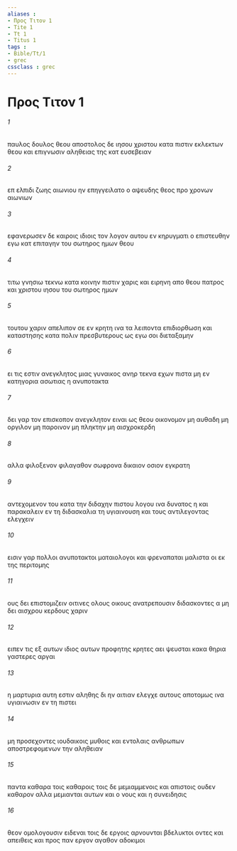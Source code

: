 ```yaml
---
aliases : 
- Προς Τιτον 1
- Tite 1
- Tt 1
- Titus 1
tags : 
- Bible/Tt/1
- grec
cssclass : grec
---
```


# Προς Τιτον 1

###### 1
παυλος δουλος θεου αποστολος δε ιησου χριστου κατα πιστιν εκλεκτων θεου και επιγνωσιν αληθειας της κατ ευσεβειαν
###### 2
επ ελπιδι ζωης αιωνιου ην επηγγειλατο ο αψευδης θεος προ χρονων αιωνιων
###### 3
εφανερωσεν δε καιροις ιδιοις τον λογον αυτου εν κηρυγματι ο επιστευθην εγω κατ επιταγην του σωτηρος ημων θεου
###### 4
τιτω γνησιω τεκνω κατα κοινην πιστιν χαρις και ειρηνη απο θεου πατρος και χριστου ιησου του σωτηρος ημων
###### 5
τουτου χαριν απελιπον σε εν κρητη ινα τα λειποντα επιδιορθωση και καταστησης κατα πολιν πρεσβυτερους ως εγω σοι διεταξαμην
###### 6
ει τις εστιν ανεγκλητος μιας γυναικος ανηρ τεκνα εχων πιστα μη εν κατηγορια ασωτιας η ανυποτακτα
###### 7
δει γαρ τον επισκοπον ανεγκλητον ειναι ως θεου οικονομον μη αυθαδη μη οργιλον μη παροινον μη πληκτην μη αισχροκερδη
###### 8
αλλα φιλοξενον φιλαγαθον σωφρονα δικαιον οσιον εγκρατη
###### 9
αντεχομενον του κατα την διδαχην πιστου λογου ινα δυνατος η και παρακαλειν εν τη διδασκαλια τη υγιαινουση και τους αντιλεγοντας ελεγχειν
###### 10
εισιν γαρ πολλοι ανυποτακτοι ματαιολογοι και φρεναπαται μαλιστα οι εκ της περιτομης
###### 11
ους δει επιστομιζειν οιτινες ολους οικους ανατρεπουσιν διδασκοντες α μη δει αισχρου κερδους χαριν
###### 12
ειπεν τις εξ αυτων ιδιος αυτων προφητης κρητες αει ψευσται κακα θηρια γαστερες αργαι
###### 13
η μαρτυρια αυτη εστιν αληθης δι ην αιτιαν ελεγχε αυτους αποτομως ινα υγιαινωσιν εν τη πιστει
###### 14
μη προσεχοντες ιουδαικοις μυθοις και εντολαις ανθρωπων αποστρεφομενων την αληθειαν
###### 15
παντα καθαρα τοις καθαροις τοις δε μεμιαμμενοις και απιστοις ουδεν καθαρον αλλα μεμιανται αυτων και ο νους και η συνειδησις
###### 16
θεον ομολογουσιν ειδεναι τοις δε εργοις αρνουνται βδελυκτοι οντες και απειθεις και προς παν εργον αγαθον αδοκιμοι
